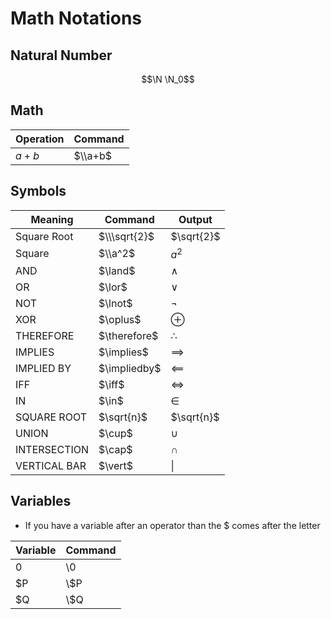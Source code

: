 # Math Notations

## Natural Number
```math
\N
\N_0
```
## Math
| Operation | Command  |
|-----------|----------|
| $a+b$     | $\\a+b$  |

## Symbols 

| Meaning      | Command          | Output       |
|--------------|------------------|--------------|
| Square Root  | $\\\sqrt{2}$     | $\sqrt{2}$   |
| Square       | $\\a^2$          | $a^2$        |
| AND          | \$\\land\$       | $\land$      |
| OR           | \$\\lor\$        | $\lor$       |
| NOT          | \$\\lnot\$       | $\lnot$      |
| XOR          | \$\\oplus\$      | $\oplus$     |
| THEREFORE    | \$\\therefore\$  | $\therefore$ |
| IMPLIES      | \$\\implies\$    | $\implies$   |
| IMPLIED BY   | \$\\impliedby\$  | $\impliedby$ |
| IFF          | \$\\iff\$        | $\iff$       |
| IN           | \$\\in\$         | $\in$        |
| SQUARE ROOT  | \$\\sqrt{n}\$    | $\sqrt{n}$   |
| UNION        | \$\\cup\$        | $\cup$       |
| INTERSECTION | \$\\cap\$        | $\cap$       |
| VERTICAL BAR | \$\\vert\$       | $\vert$      |

## Variables
- If you have a variable after an operator than the $ comes after the letter

| Variable | Command |
|----------|---------|
| $0$      | \\$0$   |
| $P       | \\$P    |
| $Q       | \\$Q    |



